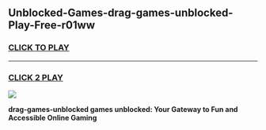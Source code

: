 
## Unblocked-Games-drag-games-unblocked-Play-Free-r01ww
<h3>
<a href="https://premium76.site?title=drag-games-unblocked&ref=21A">CLICK TO PLAY</a></h3>
<hr>

<h3>
<a href="https://premium76.site?title=drag-games-unblocked&ref=21A">CLICK 2 PLAY</a>
  
</h3>

<a href="https://premium76.site?title=drag-games-unblocked&ref=21A"><img src="https://clearcache.store/games.png"></a>


**drag-games-unblocked games unblocked: Your Gateway to Fun and Accessible Online Gaming**
